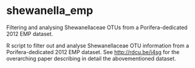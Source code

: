 # shewanella_emp
Filtering and analysing Shewanellaceae OTUs from a Porifera-dedicated 2012 EMP dataset.

R script to filter out and analyse Shewanellaceae OTU information from a Porifera-dedicated 2012 EMP dataset.
See http://rdcu.be/i4sg for the overarching paper describing in detail the abovementioned dataset.
